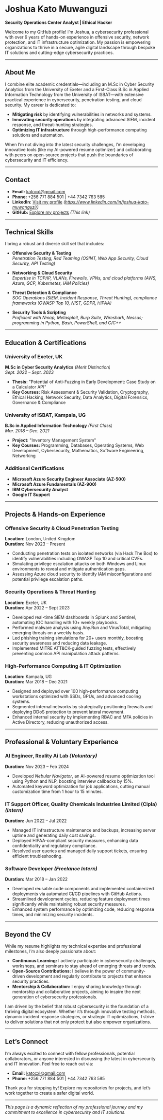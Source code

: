 # Joshua Kato Muwanguzi

**Security Operations Center Analyst | Ethical Hacker**

Welcome to my GitHub profile! I’m Joshua, a cybersecurity professional with over 9 years of hands-on experience in offensive security, network protection, and IT infrastructure optimization. My passion is empowering organizations to thrive in a secure, agile digital landscape through bespoke IT solutions and cutting-edge cybersecurity practices.

---

## About Me

I combine elite academic credentials—including an M.Sc in Cyber Security Analytics from the University of Exeter and a First-Class B.Sc in Applied Information Technology from the University of ISBAT—with extensive practical experience in cybersecurity, penetration testing, and cloud security. My career is dedicated to:
- **Mitigating risk** by identifying vulnerabilities in networks and systems.
- **Innovating security operations** by integrating advanced SIEM, incident response, and threat-hunting strategies.
- **Optimizing IT infrastructure** through high-performance computing solutions and automation.

When I’m not diving into the latest security challenges, I’m developing innovative tools (like my AI-powered resume optimizer) and collaborating with peers on open-source projects that push the boundaries of cybersecurity and IT efficiency.

---

## Contact

- **Email:** [katocxl@gmail.com](mailto:katocxl@gmail.com)
- **Phone:** +256 771 884 501 | +44 7342 763 585
- **LinkedIn:** [Visit my profile](#) *(https://www.linkedin.com/in/joshua-kato-muwanguzi/)*
- **GitHub:** [Explore my projects](#) *(This link)*

---

## Technical Skills

I bring a robust and diverse skill set that includes:

- **Offensive Security & Testing**  
  *Penetration Testing, Red Teaming (OSINT, Web App Security, Cloud Security, API Testing)*

- **Networking & Cloud Security**  
  *Expertise in TCP/IP, VLANs, Firewalls, VPNs, and cloud platforms (AWS, Azure, GCP, Kubernetes, IAM Policies)*

- **Threat Detection & Compliance**  
  *SOC Operations (SIEM, Incident Response, Threat Hunting), compliance frameworks (OWASP Top 10, NIST, GDPR, HIPAA)*

- **Security Tools & Scripting**  
  *Proficient with Nmap, Metasploit, Burp Suite, Wireshark, Nessus; programming in Python, Bash, PowerShell, and C/C++*

---

## Education & Certifications

### University of Exeter, UK
**M.Sc in Cyber Security Analytics** *(Merit Distinction)*  
*Sept. 2022 – Sept. 2023*  
- **Thesis:** "Potential of Anti-Fuzzing in Early Development: Case Study on a Calculator API"
- **Key Courses:** Risk Assessment & Security Validation, Cryptography, Ethical Hacking, Network Security, Data Analytics, Digital Forensics, Governance & Compliance

### University of ISBAT, Kampala, UG
**B.Sc in Applied Information Technology** *(First Class)*  
*Mar. 2018 – Dec. 2021*  
- **Project:** "Inventory Management System"
- **Key Courses:** Programming, Databases, Operating Systems, Web Development, Cybersecurity, Mathematics, Software Engineering, Networking

### Additional Certifications
- **Microsoft Azure Security Engineer Associate (AZ-500)**
- **Microsoft Azure Fundamentals (AZ-900)**
- **IBM Cybersecurity Analyst**
- **Google IT Support**

---

## Projects & Hands-on Experience

### Offensive Security & Cloud Penetration Testing
**Location:** London, United Kingdom  
**Duration:** Nov 2023 – Present  
- Conducting penetration tests on isolated networks (via Hack The Box) to identify vulnerabilities including OWASP Top 10 and critical CVEs.
- Simulating privilege escalation attacks on both Windows and Linux environments to reveal and mitigate authentication gaps.
- Assessing Azure cloud security to identify IAM misconfigurations and potential privilege escalation paths.

### Security Operations & Threat Hunting
**Location:** Exeter, UK  
**Duration:** Apr 2022 – Sept 2023  
- Developed real-time SIEM dashboards in Splunk and Sentinel, automating IOC handling with 10+ weekly playbooks.
- Performed malware analysis using Any.Run and VirusTotal, mitigating emerging threats on a weekly basis.
- Led phishing training simulations for 20+ users monthly, boosting security awareness and reducing data leakage.
- Implemented MITRE ATT&CK-guided fuzzing tests, effectively preventing common API manipulation attack patterns.

### High-Performance Computing & IT Optimization
**Location:** Kampala, UG  
**Duration:** Mar 2018 – Dec 2021  
- Designed and deployed over 100 high-performance computing workstations optimized with SSDs, GPUs, and advanced cooling systems.
- Segmented internal networks by strategically positioning firewalls and deploying DDoS protection to prevent lateral movement.
- Enhanced internal security by implementing RBAC and MFA policies in Active Directory, reducing unauthorized access.

---

## Professional & Voluntary Experience

### AI Engineer, Reality Ai Lab *(Voluntary)*
**Duration:** Nov 2023 – Feb 2024  
- Developed *Nebular Navigator*, an AI-powered resume optimization tool using Python and NLP, boosting interview callbacks by 15%.
- Automated keyword optimization for job applications, cutting manual customization time from 1 hour to 15 minutes.

### IT Support Officer, Quality Chemicals Industries Limited (Cipla) *(Intern)*
**Duration:** Jun 2022 – Jul 2022  
- Managed IT infrastructure maintenance and backups, increasing server uptime and generating daily cost savings.
- Deployed HIPAA-compliant security measures, enhancing data confidentiality and regulatory compliance.
- Resolved user queries and managed daily support tickets, ensuring efficient troubleshooting.

### Software Developer *(Freelance Intern)*
**Duration:** Mar 2018 – Jan 2022  
- Developed reusable code components and implemented containerized deployments via automated CI/CD pipelines with GitHub Actions.
- Streamlined development cycles, reducing feature deployment times significantly while maintaining robust security measures.
- Enhanced system performance by optimizing code, reducing response times, and minimizing security incidents.

---

## Beyond the CV

While my resume highlights my technical expertise and professional milestones, I’m also deeply passionate about:
- **Continuous Learning:** I actively participate in cybersecurity challenges, workshops, and seminars to stay ahead of emerging threats and trends.
- **Open-Source Contributions:** I believe in the power of community-driven development and regularly contribute to projects that enhance security practices.
- **Mentorship & Collaboration:** I enjoy sharing knowledge through mentorship and collaborative projects, aiming to inspire the next generation of cybersecurity professionals.

I am driven by the belief that robust cybersecurity is the foundation of a thriving digital ecosystem. Whether it’s through innovative testing methods, dynamic incident response strategies, or strategic IT optimizations, I strive to deliver solutions that not only protect but also empower organizations.

---

## Let’s Connect

I’m always excited to connect with fellow professionals, potential collaborators, or anyone interested in discussing the latest in cybersecurity and IT innovation. Feel free to reach out via:
- **Email:** [katocxl@gmail.com](mailto:katocxl@gmail.com)
- **Phone:** +256 771 884 501 | +44 7342 763 585

Thank you for stopping by! Explore my repositories for projects, and let’s work together to create a safer digital world.

---

*This page is a dynamic reflection of my professional journey and my commitment to excellence in cybersecurity and IT solutions.*
